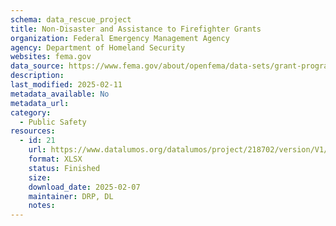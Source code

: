 ```yaml
---
schema: data_rescue_project 
title: Non-Disaster and Assistance to Firefighter Grants
organization: Federal Emergency Management Agency
agency: Department of Homeland Security
websites: fema.gov
data_source: https://www.fema.gov/about/openfema/data-sets/grant-programs-directorate-preparedness-non-disasterassistance-firefighter-grants
description: 
last_modified: 2025-02-11
metadata_available: No
metadata_url: 
category:
  - Public Safety
resources:
  - id: 21
    url: https://www.datalumos.org/datalumos/project/218702/version/V1/view
    format: XLSX
    status: Finished
    size: 
    download_date: 2025-02-07
    maintainer: DRP, DL
    notes: 
---
```


